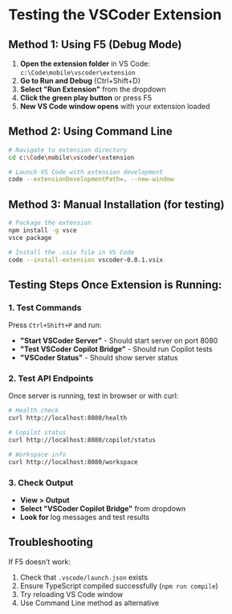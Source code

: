 # Testing the VSCoder Extension

## Method 1: Using F5 (Debug Mode)

1. **Open the extension folder** in VS Code: `c:\Code\mobile\vscoder\extension`
2. **Go to Run and Debug** (Ctrl+Shift+D)
3. **Select "Run Extension"** from the dropdown
4. **Click the green play button** or press F5
5. **New VS Code window opens** with your extension loaded

## Method 2: Using Command Line

```bash
# Navigate to extension directory
cd c:\Code\mobile\vscoder\extension

# Launch VS Code with extension development
code --extensionDevelopmentPath=. --new-window
```

## Method 3: Manual Installation (for testing)

```bash
# Package the extension
npm install -g vsce
vsce package

# Install the .vsix file in VS Code
code --install-extension vscoder-0.0.1.vsix
```

## Testing Steps Once Extension is Running:

### 1. Test Commands
Press `Ctrl+Shift+P` and run:
- **"Start VSCoder Server"** - Should start server on port 8080
- **"Test VSCoder Copilot Bridge"** - Should run Copilot tests
- **"VSCoder Status"** - Should show server status

### 2. Test API Endpoints
Once server is running, test in browser or with curl:

```bash
# Health check
curl http://localhost:8080/health

# Copilot status
curl http://localhost:8080/copilot/status

# Workspace info
curl http://localhost:8080/workspace
```

### 3. Check Output
- **View > Output**
- **Select "VSCoder Copilot Bridge"** from dropdown
- **Look for** log messages and test results

## Troubleshooting

If F5 doesn't work:
1. Check that `.vscode/launch.json` exists
2. Ensure TypeScript compiled successfully (`npm run compile`)
3. Try reloading VS Code window
4. Use Command Line method as alternative
